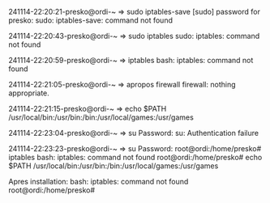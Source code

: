 241114-22:20:21-presko@ordi-~
=> sudo iptables-save
[sudo] password for presko: 
sudo: iptables-save: command not found

241114-22:20:43-presko@ordi-~
=> sudo iptables
sudo: iptables: command not found

241114-22:20:59-presko@ordi-~
=> iptables
bash: iptables: command not found

241114-22:21:05-presko@ordi-~
=> apropos firewall
firewall: nothing appropriate.

241114-22:21:15-presko@ordi-~
=> echo $PATH
/usr/local/bin:/usr/bin:/bin:/usr/local/games:/usr/games

241114-22:23:04-presko@ordi-~
=> su
Password: 
su: Authentication failure

241114-22:23:23-presko@ordi-~
=> su
Password: 
root@ordi:/home/presko# iptables
bash: iptables: command not found
root@ordi:/home/presko# echo $PATH
/usr/local/bin:/usr/bin:/bin:/usr/local/games:/usr/games


Apres installation:
bash: iptables: command not found
root@ordi:/home/presko# 


